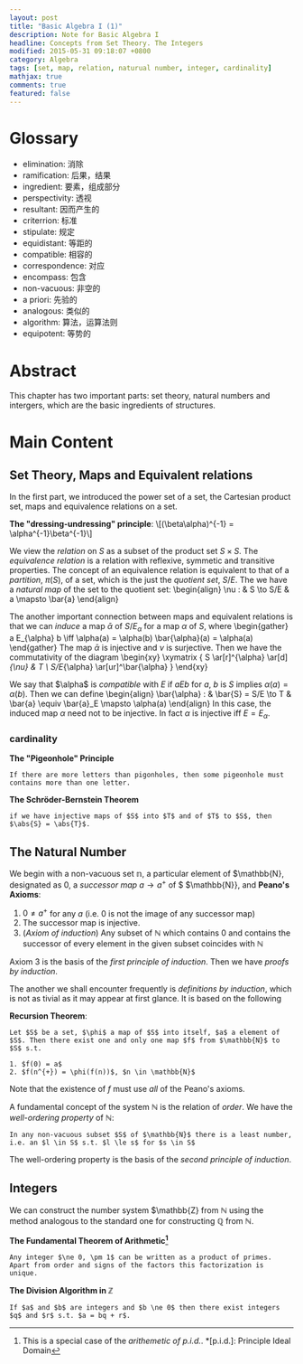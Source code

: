 ```yaml
---
layout: post
title: "Basic Algebra I (1)"
description: Note for Basic Algebra I
headline: Concepts from Set Theory. The Integers
modified: 2015-05-31 09:18:07 +0800
category: Algebra
tags: [set, map, relation, naturual number, integer, cardinality]
mathjax: true
comments: true
featured: false
---
```


# Glossary

* elimination: 消除
* ramification: 后果，结果
* ingredient: 要素，组成部分
* perspectivity: 透视
* resultant: 因而产生的
* criterrion: 标准
* stipulate: 规定
* equidistant: 等距的
* compatible: 相容的
* correspondence: 对应
* encompass: 包含
* non-vacuous: 非空的
* a priori: 先验的
* analogous: 类似的
* algorithm: 算法，运算法则
* equipotent: 等势的


# Abstract

This chapter has two important parts: set theory, natural numbers and intergers, which are the basic ingredients of structures.


# Main Content

## Set Theory, Maps and Equivalent relations

In the first part, we introduced the power set of a set, the Cartesian product set, maps and equivalence relations on a set.

**The "dressing-undressing" principle**:
\\[(\beta\alpha)^{-1} = \alpha^{-1}\beta^{-1}\\]

We view the *relation* on $S$ as a subset of the product set $S \times S$. The *equivalence relation* is a relation with reflexive, symmetic and transitive properties. The concept of an equivalence relation is equivalent to that of a *partition*, $\pi(S)$, of a set, which is the just the *quotient set*, $S/E$. The we have a *natural map* of the set to the quotient set:
\begin{align}
\nu : & S \to S/E
& a \mapsto \bar{a}
\end{align}

The another important connection between maps and equivalent relations is that we can *induce* a map $\bar{\alpha}$ of $S/E_{\alpha}$ for a map $\alpha$ of $S$, where
\begin{gather}
a E_{\alpha} b \iff \alpha(a) = \alpha(b)
\bar{\alpha}(a) = \alpha(a)
\end{gather}
The map $\bar{\alpha}$ is injective and $\nu$ is surjective. Then we have the commutativity of the diagram
\begin{xy}
\xymatrix {
S \ar[r]^{\alpha} \ar[d]_{\nu} & T \\
S/E_{\alpha} \ar[ur]^\bar{\alpha}
}
\end{xy}

We say that $\alpha\$ is *compatible* with $E$ if $a E b$ for $a$, $b$ is $S$ implies $\alpha(a) = \alpha(b)$. Then we can define
\begin{align}
\bar{\alpha} : & \bar{S} = S/E \to T
& \bar{a} \equiv \bar{a}_E \mapsto \alpha(a)
\end{align}
In this case, the induced map $\alpha$ need not to be injective. In fact $\alpha$ is injective iff $E = E_{\alpha}$.

### cardinality

**The "Pigeonhole" Principle**

	If there are more letters than pigonholes, then some pigeonhole must contains more than one letter.

**The Schröder-Bernstein Theorem**

	if we have injective maps of $S$ into $T$ and of $T$ to $S$, then $\abs{S} = \abs{T}$.

## The Natural Number

We begin with a non-vacuous set $\mathbb{n}$, a particular element of $\mathbb{N}, designated as $0$, a *successor map* $a \to a^{+}$ of $ $\mathbb{N}}, and **Peano's Axioms**:

1. $0 \ne a^{+}$ for any $a$ (i.e. $0$ is not the image of any successor map)
2. The successor map is injective.
3. (*Axiom of induction*) Any subset of $\mathbb{N}$ which contains $0$ and contains the successor of every element in the given subset coincides with $\mathbb{N}$

Axiom 3 is the basis of the *first principle of induction*. Then we have *proofs by induction*.

The another we shall encounter frequently is *definitions by induction*, which is not as tivial as it may appear at first glance. It is based on the following

**Recursion Theorem**:

	Let $S$ be a set, $\phi$ a map of $S$ into itself, $a$ a element of $S$. Then there exist one and only one map $f$ from $\mathbb{N}$ to $S$ s.t.
	
	1. $f(0) = a$
	2. $f(n^{+}) = \phi(f(n))$, $n \in \mathbb{N}$

Note that the existence of $f$ must use *all* of the Peano's axioms.

A fundamental concept of the system $\mathbb{N}$ is the relation of *order*. We have the *well-ordering property* of $\mathbb{N}$:

	In any non-vacuous subset $S$ of $\mathbb{N}$ there is a least number,
	i.e. an $l \in S$ s.t. $l \le s$ for $s \in S$

The well-ordering property is the basis of the *second principle of induction*.

## Integers

We can construct the number system $\mathbb{Z} from $\mathbb{N}$ using the method analogous to the standard one for constructing $\mathbb{Q}$ from $\mathbb{N}$.

**The Fundamental Theorem of Arithmetic[^1]**

	Any integer $\ne 0, \pm 1$ can be written as a product of primes. Apart from order and signs of the factors this factorization is unique.

**The Division Algorithm in $\mathbb{Z}$**

	If $a$ and $b$ are integers and $b \ne 0$ then there exist integers $q$ and $r$ s.t. $a = bq + r$.



[^1]: This is a special case of the *arithemetic of p.i.d.*.
*[p.i.d.]: Principle Ideal Domain
